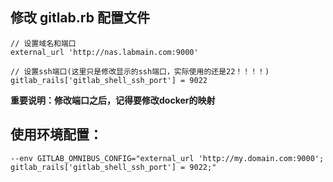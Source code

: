## 修改 gitlab.rb 配置文件

```
// 设置域名和端口
external_url 'http://nas.labmain.com:9000'

// 设置ssh端口(这里只是修改显示的ssh端口，实际使用的还是22！！！！)
gitlab_rails['gitlab_shell_ssh_port'] = 9022
```

**重要说明：修改端口之后，记得要修改docker的映射**

## 使用环境配置：

```
--env GITLAB_OMNIBUS_CONFIG="external_url 'http://my.domain.com:9000'; gitlab_rails['gitlab_shell_ssh_port'] = 9022;" 
```